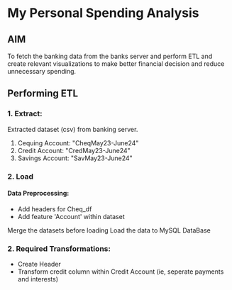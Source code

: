 # My Personal Spending Analysis

## AIM
To fetch the banking data from the banks server and perform ETL and create relevant visualizations to make better financial decision and reduce unnecessary spending.

## Performing ETL

### 1. Extract:

Extracted dataset (csv) from banking server.

1. Cequing Account: "CheqMay23-June24"
2. Credit Account: "CredMay23-June24"
3. Savings Account: "SavMay23-June24"

### 2. Load
#### Data Preprocessing: 
- Add headers for Cheq_df
- Add feature 'Account' within dataset

Merge the datasets before loading
Load the data to MySQL DataBase

### 2. Required Transformations:

* Create Header
* Transform credit column within Credit Account (ie, seperate payments and interests)

